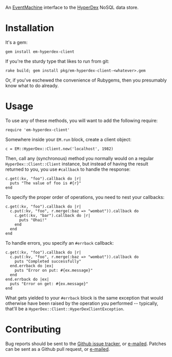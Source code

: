 An [EventMachine](http://rubyeventmachine.com) interface to the
[HyperDex](http://hyperdex.org) NoSQL data store.


# Installation

It's a gem:

    gem install em-hyperdex-client

If you're the sturdy type that likes to run from git:

    rake build; gem install pkg/em-hyperdex-client-<whatever>.gem

Or, if you've eschewed the convenience of Rubygems, then you presumably know
what to do already.


# Usage

To use any of these methods, you will want to add the following require:

    require 'em-hyperdex-client'

Somewhere inside your `EM.run` block, create a client object:

    c = EM::HyperDex::Client.new('localhost', 1982)

Then, call any (synchronous) method you normally would on a regular
`HyperDex::Client::Client` instance, but instead of having the result
returned to you, you use `#callback` to handle the response:

    c.get(:kv, "foo").callback do |r|
      puts "The value of foo is #{r}"
    end

To specify the proper order of operations, you need to nest your callbacks:

    c.get(:kv, "foo").callback do |r|
      c.put(:kv, "foo", r.merge(:baz => "wombat")).callback do
        c.get(:kv, "bar").callback do |r|
          puts "Ohai!"
        end
      end
    end

To handle errors, you specify an `#errback` callback:

    c.get(:kv, "foo").callback do |r|
      c.put(:kv, "foo", r.merge(:baz => "wombat")).callback do
        puts "Completed successfully"
      end.errback do |ex|
        puts "Error on put: #{ex.message}"
      end
    end.errback do |ex|
      puts "Error on get: #{ex.message}"
    end

What gets yielded to your `#errback` block is the same exception that would
otherwise have been raised by the operation you performed -- typically,
that'll be a `HyperDex::Client::HyperDexClientException`.


# Contributing

Bug reports should be sent to the [Github issue
tracker](https://github.com/mpalmer/em-hyperdex-client/issues), or
[e-mailed](mailto:theshed+em-hyperdex-client@hezmatt.org).  Patches can be
sent as a Github pull request, or
[e-mailed](mailto:theshed+em-hyperdex-client@hezmatt.org).
